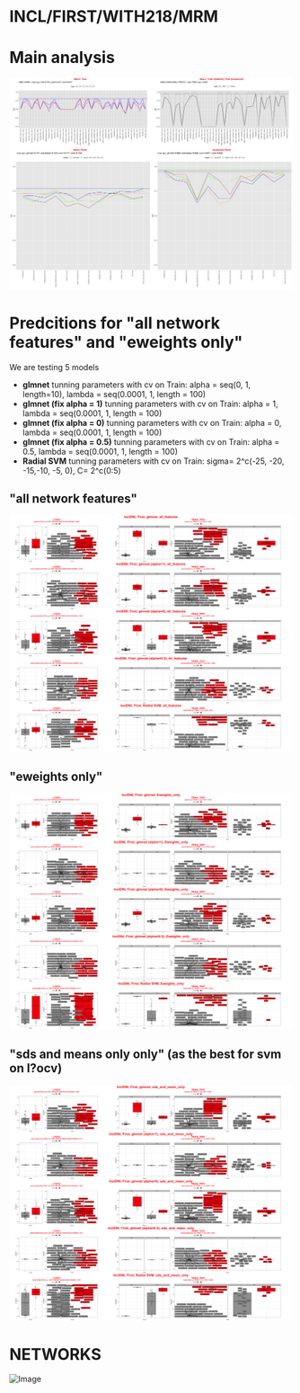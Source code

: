 # INCL/FIRST/WITH218/MRM

# Main analysis
![Image](InclDNI_First_MRM_title_fig.png)

# Predcitions for "all network features" and "eweights only"
We are testing 5 models
- **glmnet** 
tunning parameters with cv on Train: alpha = seq(0, 1, length=10), lambda = seq(0.0001, 1, length = 100)
- **glmnet (fix alpha = 1)**
tunning parameters with cv on Train: alpha = 1, lambda = seq(0.0001, 1, length = 100)
- **glmnet (fix alpha = 0)**
tunning parameters with cv on Train: alpha = 0, lambda = seq(0.0001, 1, length = 100)
- **glmnet (fix alpha = 0.5)**
tunning parameters with cv on Train: alpha = 0.5, lambda = seq(0.0001, 1, length = 100)
- **Radial SVM**
tunning parameters with cv on Train: sigma= 2^c(-25, -20, -15,-10, -5, 0), C= 2^c(0:5)

## "all network features"
![Image](InclDNI_First_MRM_all_features.png)

## "eweights only"
![Image](InclDNI_First_MRM_Eweights_only.png)

## "sds and means only only" (as the best for svm on l?ocv)
![Image](InclDNI_First_MRM_sds_and_mean_only.png)


# NETWORKS
![Image](InclDNI_First_MRM_patients_networks.png)
